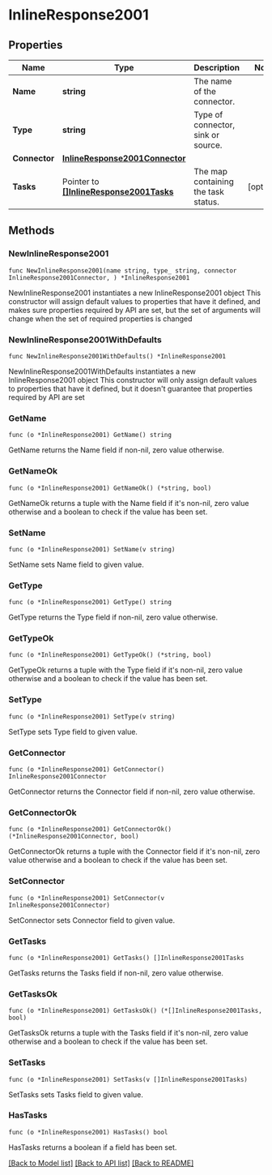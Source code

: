 # InlineResponse2001

## Properties

Name | Type | Description | Notes
------------ | ------------- | ------------- | -------------
**Name** | **string** | The name of the connector. | 
**Type** | **string** | Type of connector, sink or source. | 
**Connector** | [**InlineResponse2001Connector**](InlineResponse2001Connector.md) |  | 
**Tasks** | Pointer to [**[]InlineResponse2001Tasks**](InlineResponse2001Tasks.md) | The map containing the task status. | [optional] 

## Methods

### NewInlineResponse2001

`func NewInlineResponse2001(name string, type_ string, connector InlineResponse2001Connector, ) *InlineResponse2001`

NewInlineResponse2001 instantiates a new InlineResponse2001 object
This constructor will assign default values to properties that have it defined,
and makes sure properties required by API are set, but the set of arguments
will change when the set of required properties is changed

### NewInlineResponse2001WithDefaults

`func NewInlineResponse2001WithDefaults() *InlineResponse2001`

NewInlineResponse2001WithDefaults instantiates a new InlineResponse2001 object
This constructor will only assign default values to properties that have it defined,
but it doesn't guarantee that properties required by API are set

### GetName

`func (o *InlineResponse2001) GetName() string`

GetName returns the Name field if non-nil, zero value otherwise.

### GetNameOk

`func (o *InlineResponse2001) GetNameOk() (*string, bool)`

GetNameOk returns a tuple with the Name field if it's non-nil, zero value otherwise
and a boolean to check if the value has been set.

### SetName

`func (o *InlineResponse2001) SetName(v string)`

SetName sets Name field to given value.


### GetType

`func (o *InlineResponse2001) GetType() string`

GetType returns the Type field if non-nil, zero value otherwise.

### GetTypeOk

`func (o *InlineResponse2001) GetTypeOk() (*string, bool)`

GetTypeOk returns a tuple with the Type field if it's non-nil, zero value otherwise
and a boolean to check if the value has been set.

### SetType

`func (o *InlineResponse2001) SetType(v string)`

SetType sets Type field to given value.


### GetConnector

`func (o *InlineResponse2001) GetConnector() InlineResponse2001Connector`

GetConnector returns the Connector field if non-nil, zero value otherwise.

### GetConnectorOk

`func (o *InlineResponse2001) GetConnectorOk() (*InlineResponse2001Connector, bool)`

GetConnectorOk returns a tuple with the Connector field if it's non-nil, zero value otherwise
and a boolean to check if the value has been set.

### SetConnector

`func (o *InlineResponse2001) SetConnector(v InlineResponse2001Connector)`

SetConnector sets Connector field to given value.


### GetTasks

`func (o *InlineResponse2001) GetTasks() []InlineResponse2001Tasks`

GetTasks returns the Tasks field if non-nil, zero value otherwise.

### GetTasksOk

`func (o *InlineResponse2001) GetTasksOk() (*[]InlineResponse2001Tasks, bool)`

GetTasksOk returns a tuple with the Tasks field if it's non-nil, zero value otherwise
and a boolean to check if the value has been set.

### SetTasks

`func (o *InlineResponse2001) SetTasks(v []InlineResponse2001Tasks)`

SetTasks sets Tasks field to given value.

### HasTasks

`func (o *InlineResponse2001) HasTasks() bool`

HasTasks returns a boolean if a field has been set.


[[Back to Model list]](../README.md#documentation-for-models) [[Back to API list]](../README.md#documentation-for-api-endpoints) [[Back to README]](../README.md)


